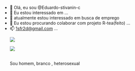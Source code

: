 - 👋 Olá, eu sou @Eduardo-stivanin-c
- 👀 Eu estou interessado em ...
- 🌱 atualmente estou interessado em busca de emprego
- 💞️ Eu estou  procurando colaborar com projeto R-tea(feito)  ...
- 📫 1sfr2d@gmail.com ...
  <table>
<image  src="https://cdn.discordapp.com/attachments/1187437959025270876/1214704628378116176/20240305_193527.jpg?ex=65fa14d7&is=65e79fd7&hm=a3bb1537d4aaeea56a035fdd178ad9e793afad692a32154dfdf368a773a69c5d&"></image>



<image  src="https://cdn.discordapp.com/attachments/1187437959025270876/1214704628378116176/20240305_193527.jpg?ex=65fa14d7&is=65e79fd7&hm=a3bb1537d4aaeea56a035fdd178ad9e793afad692a32154dfdf368a773a69c5d&"></image>

</table>

Sou homem, branco , heterosexual 

<!---
Eduardo-stivanin-c/Eduardo-stivanin-c is a ✨ special ✨ repository because its `README.md` (this file) appears on your GitHub profile.
You can click the Preview link to take a look at your changes.
--->
